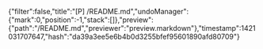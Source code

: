 {"filter":false,"title":"[P] /README.md","undoManager":{"mark":0,"position":-1,"stack":[]},"preview":{"path":"/README.md","previewer":"preview.markdown"},"timestamp":1421031707647,"hash":"da39a3ee5e6b4b0d3255bfef95601890afd80709"}